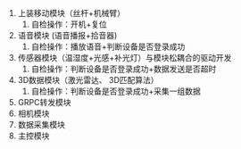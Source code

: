 1. 上装移动模块（丝杆+机械臂）
	1. 自检操作：开机+复位
2. 语音模块 (语音播报+拾音器)
	1. 自检操作：播放语音+判断设备是否登录成功
3. 传感器模块（温湿度+光感+补光灯）与模块松耦合的驱动开发
	1. 自检操作：判断设备是否登录成功+数据发送是否超时
4. 3D数据模块（激光雷达、 3D匹配算法）
	1. 自检操作：判断设备是否登录成功+采集一组数据
5. GRPC转发模块
6. 相机模块
7. 数据采集模块
8. 主控模块